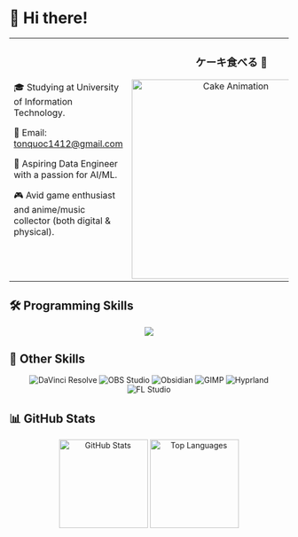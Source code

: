 
# 👋 Hi there! 

<table border="0" cellspacing="0" cellpadding="0" style="border: 0px;">
<tr>
<td width="70%" style="border: none;">

🎓 Studying at University of Information Technology.

📧 Email: [tonquoc1412@gmail.com](mailto:tonquoc1412@gmail.com)

🚀 Aspiring Data Engineer with a passion for AI/ML.

🎮 Avid game enthusiast and anime/music collector (both digital & physical).

</td>
<td width="30%" style="border: none;">
<div align="center">
  <h3>ケーキ食べる 🍰</h3>
  <img src="output.gif" alt="Cake Animation" width="360"/>
</div>
</td>
</tr>
</table>


## 🛠️ Programming Skills
<p align="center">
  <a href="https://skillicons.dev">
    <img src="https://skillicons.dev/icons?i=cpp,python,pycharm,git,pytorch,docker,postgres,linux,neovim" />
  </a>
</p>

## 🎯 Other Skills
<p align="center">
  <img alt="DaVinci Resolve" src="https://img.shields.io/badge/DaVinci%20Resolve-233A51?style=for-the-badge&logo=DaVinci-Resolve&logoColor=white"/>
  <img alt="OBS Studio" src="https://img.shields.io/badge/OBS%20Studio-302E31?style=for-the-badge&logo=OBS-Studio&logoColor=white"/>
  <img alt="Obsidian" src="https://img.shields.io/badge/Obsidian-7C3AED?style=for-the-badge&logo=Obsidian&logoColor=white"/>
  <img alt="GIMP" src="https://img.shields.io/badge/GIMP-5C5543?style=for-the-badge&logo=GIMP&logoColor=white"/>
  <img alt="Hyprland" src="https://img.shields.io/badge/Hyprland-58E1FF?style=for-the-badge&logo=Hyprland&logoColor=black"/>
  <img alt="FL Studio" src="https://ziadoua.github.io/m3-Markdown-Badges/badges/FLStudio/flstudio1.svg"/>
</p>

## 📊 GitHub Stats
<p align="center">
  <img src="https://github-readme-stats.vercel.app/api?username=Niifuji&theme=tokyonight&hide_border=true&show_icons=true&count_private=true" alt="GitHub Stats" height="160"/>
  <img src="https://github-readme-stats.vercel.app/api/top-langs/?username=Niifuji&theme=tokyonight&hide_border=true&layout=compact" alt="Top Languages" height="160"/>
</p>


